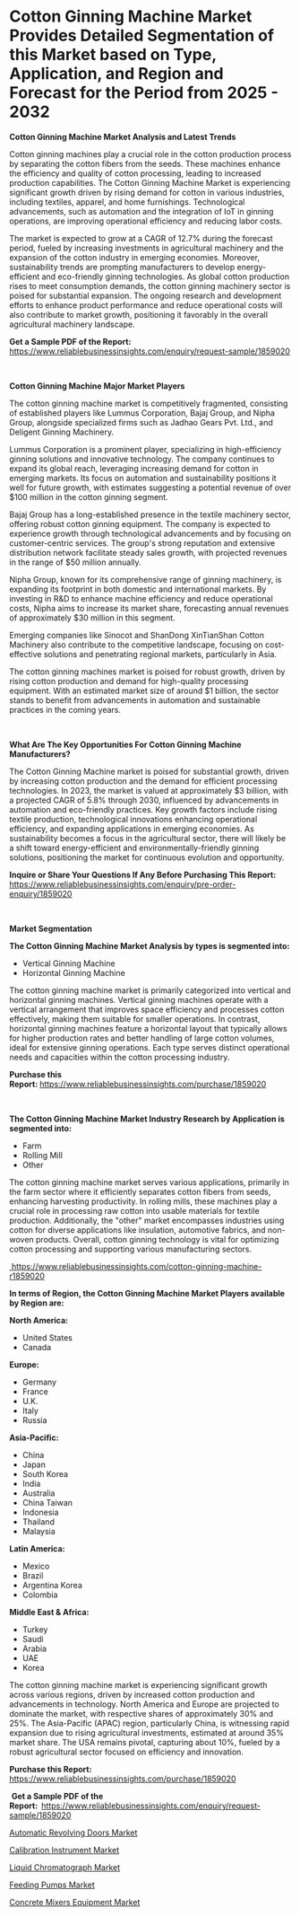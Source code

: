 <p><h1>Cotton Ginning Machine Market Provides Detailed Segmentation of this Market based on Type, Application, and Region and Forecast for the Period from 2025 - 2032</h1></p><p><strong>Cotton Ginning Machine Market Analysis and Latest Trends</strong></p>
<p><p>Cotton ginning machines play a crucial role in the cotton production process by separating the cotton fibers from the seeds. These machines enhance the efficiency and quality of cotton processing, leading to increased production capabilities. The Cotton Ginning Machine Market is experiencing significant growth driven by rising demand for cotton in various industries, including textiles, apparel, and home furnishings. Technological advancements, such as automation and the integration of IoT in ginning operations, are improving operational efficiency and reducing labor costs.</p><p>The market is expected to grow at a CAGR of 12.7% during the forecast period, fueled by increasing investments in agricultural machinery and the expansion of the cotton industry in emerging economies. Moreover, sustainability trends are prompting manufacturers to develop energy-efficient and eco-friendly ginning technologies. As global cotton production rises to meet consumption demands, the cotton ginning machinery sector is poised for substantial expansion. The ongoing research and development efforts to enhance product performance and reduce operational costs will also contribute to market growth, positioning it favorably in the overall agricultural machinery landscape.</p></p>
<p><strong>Get a Sample PDF of the Report:&nbsp;</strong> <a href="https://www.reliablebusinessinsights.com/enquiry/request-sample/1859020?utm_campaign=75&utm_medium=2&utm_source=Github&utm_content=ia&utm_term=19022025&utm_id=cotton-ginning-machine">https://www.reliablebusinessinsights.com/enquiry/request-sample/1859020</a></p>
<p>&nbsp;</p>
<p><strong>Cotton Ginning Machine Major Market Players</strong></p>
<p><p>The cotton ginning machine market is competitively fragmented, consisting of established players like Lummus Corporation, Bajaj Group, and Nipha Group, alongside specialized firms such as Jadhao Gears Pvt. Ltd., and Deligent Ginning Machinery.</p><p>Lummus Corporation is a prominent player, specializing in high-efficiency ginning solutions and innovative technology. The company continues to expand its global reach, leveraging increasing demand for cotton in emerging markets. Its focus on automation and sustainability positions it well for future growth, with estimates suggesting a potential revenue of over $100 million in the cotton ginning segment.</p><p>Bajaj Group has a long-established presence in the textile machinery sector, offering robust cotton ginning equipment. The company is expected to experience growth through technological advancements and by focusing on customer-centric services. The group's strong reputation and extensive distribution network facilitate steady sales growth, with projected revenues in the range of $50 million annually.</p><p>Nipha Group, known for its comprehensive range of ginning machinery, is expanding its footprint in both domestic and international markets. By investing in R&D to enhance machine efficiency and reduce operational costs, Nipha aims to increase its market share, forecasting annual revenues of approximately $30 million in this segment.</p><p>Emerging companies like Sinocot and ShanDong XinTianShan Cotton Machinery also contribute to the competitive landscape, focusing on cost-effective solutions and penetrating regional markets, particularly in Asia.</p><p>The cotton ginning machines market is poised for robust growth, driven by rising cotton production and demand for high-quality processing equipment. With an estimated market size of around $1 billion, the sector stands to benefit from advancements in automation and sustainable practices in the coming years.</p></p>
<p>&nbsp;</p>
<p><strong>What Are The Key Opportunities For Cotton Ginning Machine Manufacturers?</strong></p>
<p><p>The Cotton Ginning Machine market is poised for substantial growth, driven by increasing cotton production and the demand for efficient processing technologies. In 2023, the market is valued at approximately $3 billion, with a projected CAGR of 5.8% through 2030, influenced by advancements in automation and eco-friendly practices. Key growth factors include rising textile production, technological innovations enhancing operational efficiency, and expanding applications in emerging economies. As sustainability becomes a focus in the agricultural sector, there will likely be a shift toward energy-efficient and environmentally-friendly ginning solutions, positioning the market for continuous evolution and opportunity.</p></p>
<p><strong>Inquire or Share Your Questions If Any Before Purchasing This Report:</strong> <a href="https://www.reliablebusinessinsights.com/enquiry/pre-order-enquiry/1859020?utm_campaign=75&utm_medium=2&utm_source=Github&utm_content=ia&utm_term=19022025&utm_id=cotton-ginning-machine">https://www.reliablebusinessinsights.com/enquiry/pre-order-enquiry/1859020</a></p>
<p>&nbsp;</p>
<p><strong>Market Segmentation</strong></p>
<p><strong>The Cotton Ginning Machine Market Analysis by types is segmented into:</strong></p>
<p><ul><li>Vertical Ginning Machine</li><li>Horizontal Ginning Machine</li></ul></p>
<p><p>The cotton ginning machine market is primarily categorized into vertical and horizontal ginning machines. Vertical ginning machines operate with a vertical arrangement that improves space efficiency and processes cotton effectively, making them suitable for smaller operations. In contrast, horizontal ginning machines feature a horizontal layout that typically allows for higher production rates and better handling of large cotton volumes, ideal for extensive ginning operations. Each type serves distinct operational needs and capacities within the cotton processing industry.</p></p>
<p><strong>Purchase this Report:&nbsp;</strong><a href="https://www.reliablebusinessinsights.com/purchase/1859020?utm_campaign=75&utm_medium=2&utm_source=Github&utm_content=ia&utm_term=19022025&utm_id=cotton-ginning-machine">https://www.reliablebusinessinsights.com/purchase/1859020</a></p>
<p>&nbsp;</p>
<p><strong>The Cotton Ginning Machine Market Industry Research by Application is segmented into:</strong></p>
<p><ul><li>Farm</li><li>Rolling Mill</li><li>Other</li></ul></p>
<p><p>The cotton ginning machine market serves various applications, primarily in the farm sector where it efficiently separates cotton fibers from seeds, enhancing harvesting productivity. In rolling mills, these machines play a crucial role in processing raw cotton into usable materials for textile production. Additionally, the "other" market encompasses industries using cotton for diverse applications like insulation, automotive fabrics, and non-woven products. Overall, cotton ginning technology is vital for optimizing cotton processing and supporting various manufacturing sectors.</p></p>
<p><a href="https://www.reliablebusinessinsights.com/cotton-ginning-machine-r1859020?utm_campaign=75&utm_medium=2&utm_source=Github&utm_content=ia&utm_term=19022025&utm_id=cotton-ginning-machine">&nbsp;https://www.reliablebusinessinsights.com/cotton-ginning-machine-r1859020</a></p>
<p><strong>In terms of Region, the Cotton Ginning Machine Market Players available by Region are:</strong></p>
<p>
    <p> <strong> North America: </strong>
        <ul>
            <li>United States</li>
            <li>Canada</li>
        </ul>
        </p> 
    <p> <strong> Europe: </strong>
        <ul>
            <li>Germany</li>
            <li>France</li>
            <li>U.K.</li>
            <li>Italy</li>
            <li>Russia</li>
        </ul>
        </p> 
    <p> <strong> Asia-Pacific: </strong>
        <ul>
            <li>China</li>
            <li>Japan</li>
            <li>South Korea</li>
            <li>India</li>
            <li>Australia</li>
            <li>China Taiwan</li>
            <li>Indonesia</li>
            <li>Thailand</li>
            <li>Malaysia</li>
        </ul>
        </p> 
    <p> <strong> Latin America: </strong>
        <ul>
            <li>Mexico</li>
            <li>Brazil</li>
            <li>Argentina Korea</li>
            <li>Colombia</li>
        </ul>
        </p> 
    <p> <strong> Middle East & Africa: </strong>
        <ul>
            <li>Turkey</li>
            <li>Saudi</li>
            <li>Arabia</li>
            <li>UAE</li>
            <li>Korea</li>
        </ul>
    </p>
    </p>
<p><p>The cotton ginning machine market is experiencing significant growth across various regions, driven by increased cotton production and advancements in technology. North America and Europe are projected to dominate the market, with respective shares of approximately 30% and 25%. The Asia-Pacific (APAC) region, particularly China, is witnessing rapid expansion due to rising agricultural investments, estimated at around 35% market share. The USA remains pivotal, capturing about 10%, fueled by a robust agricultural sector focused on efficiency and innovation.</p></p>
<p><strong>Purchase this Report: </strong><a href="https://www.reliablebusinessinsights.com/purchase/1859020?utm_campaign=75&utm_medium=2&utm_source=Github&utm_content=ia&utm_term=19022025&utm_id=cotton-ginning-machine">https://www.reliablebusinessinsights.com/purchase/1859020</a></p>
<p>&nbsp;<strong>Get a Sample PDF of the Report:&nbsp;&nbsp;</strong><a href="https://www.reliablebusinessinsights.com/enquiry/request-sample/1859020?utm_campaign=75&utm_medium=2&utm_source=Github&utm_content=ia&utm_term=19022025&utm_id=cotton-ginning-machine">https://www.reliablebusinessinsights.com/enquiry/request-sample/1859020</a></p>
<p><strong></strong></p>
<p><p><a href="https://github.com/tommybrionhg/Market-Research-Report-List-1/blob/main/automatic-revolving-doors-market.md?utm_campaign=75&utm_medium=2&utm_source=Github&utm_content=ia&utm_term=19022025&utm_id=cotton-ginning-machine">Automatic Revolving Doors Market</a></p><p><a href="https://github.com/looseurbenra/Market-Research-Report-List-1/blob/main/calibration-instrument-market.md?utm_campaign=75&utm_medium=2&utm_source=Github&utm_content=ia&utm_term=19022025&utm_id=cotton-ginning-machine">Calibration Instrument Market</a></p><p><a href="https://github.com/chadytoungu4/Market-Research-Report-List-1/blob/main/liquid-chromatograph-market.md?utm_campaign=75&utm_medium=2&utm_source=Github&utm_content=ia&utm_term=19022025&utm_id=cotton-ginning-machine">Liquid Chromatograph Market</a></p><p><a href="https://github.com/hamremunazm4/Market-Research-Report-List-1/blob/main/feeding-pumps-market.md?utm_campaign=75&utm_medium=2&utm_source=Github&utm_content=ia&utm_term=19022025&utm_id=cotton-ginning-machine">Feeding Pumps Market</a></p><p><a href="https://github.com/dawudhort/Market-Research-Report-List-1/blob/main/concrete-mixers-equipment-market.md?utm_campaign=75&utm_medium=2&utm_source=Github&utm_content=ia&utm_term=19022025&utm_id=cotton-ginning-machine">Concrete Mixers Equipment Market</a></p></p>
